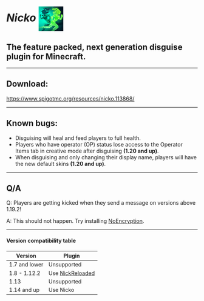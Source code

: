 # *Nicko* <img style="vertical-align:middle" src="./img/LOGO.png" alt="" width="65"/>

## The feature packed, next generation disguise plugin for Minecraft.

---

## Download:

https://www.spigotmc.org/resources/nicko.113868/

---

## Known bugs:

- Disguising will heal and feed players to full health.
- Players who have operator (OP) status lose access to the Operator Items tab in creative mode
  after disguising **(1.20 and up)**.
- When disguising and only changing their display name, players will have the new default
  skins **(1.20 and up)**.

---

## Q/A

Q: Players are getting kicked when they send a message on versions above 1.19.2!

A:
This should not happen.
Try installing [NoEncryption](https://www.spigotmc.org/resources/noencryption.102902/).

---

#### Version compatibility table

| Version       | Plugin                                                                     |
|---------------|----------------------------------------------------------------------------|
| 1.7 and lower | Unsupported                                                                |
| 1.8 - 1.12.2  | Use [NickReloaded](https://www.spigotmc.org/resources/nickreloaded.46335/) |
| 1.13          | Unsupported                                                                |
| 1.14 and up   | Use Nicko                                                                  |
